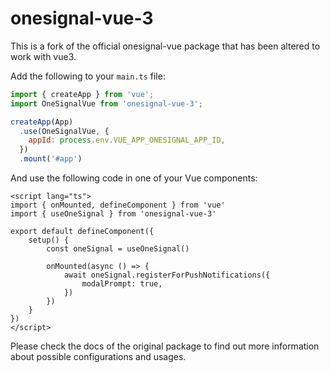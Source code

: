 # onesignal-vue-3
This is a fork of the official onesignal-vue package that has been altered to work with vue3.

Add the following to your `main.ts` file:

```javascript
import { createApp } from 'vue';
import OneSignalVue from 'onesignal-vue-3';

createApp(App)
  .use(OneSignalVue, {
    appId: process.env.VUE_APP_ONESIGNAL_APP_ID,
  })
  .mount('#app')
```

And use the following code in one of your Vue components:
```vue
<script lang="ts">
import { onMounted, defineComponent } from 'vue'
import { useOneSignal } from 'onesignal-vue-3'

export default defineComponent({
    setup() {
        const oneSignal = useOneSignal()

        onMounted(async () => {
            await oneSignal.registerForPushNotifications({
                modalPrompt: true,
            })
        })
    }
})
</script>

```

Please check the docs of the original package to find out more information about possible configurations and usages.
